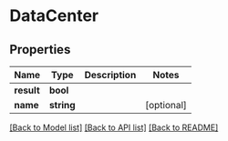 # DataCenter

## Properties
Name | Type | Description | Notes
------------ | ------------- | ------------- | -------------
**result** | **bool** |  | 
**name** | **string** |  | [optional] 

[[Back to Model list]](../../README.md#documentation-for-models) [[Back to API list]](../../README.md#documentation-for-api-endpoints) [[Back to README]](../../README.md)

